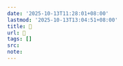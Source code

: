 ```yaml
---
date: '2025-10-13T11:28:01+08:00'
lastmod: '2025-10-13T13:04:51+08:00'
title: 󰛅
url: 󰛅
tags: []
src:
note:
---
```

